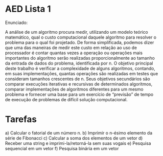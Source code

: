 # AED Lista 1
Enunciado:

A análise de um algoritmo procura medir, utilizando um modelo teórico matemático, qual o custo
computacional daquele algoritmo para resolver o problema para o qual foi projetado. De forma simplificada,
podemos dizer que uma das maneiras de medir este custo em relação ao uso de processador é contar quantas
vezes a operação ou operações mais importantes do algoritmo serão realizadas proporcionalmente ao
tamanho da entrada de dados do problema, identificada por n.
O objetivo principal deste trabalho é verificar a complexidade de alguns algoritmos, contando, em suas
implementações, quantas operações são realizadas em testes que consideram tamanhos crescentes de n. Seus
objetivos secundários são comparar execuções iterativas e recursivas de determinados algoritmos, comparar
implementações de algoritmos diferentes para um mesmo problema e fornecer uma base para um exercício
de “previsão” de tempo de execução de problemas de difícil solução computacional.

# Tarefas
a) Calcular o fatorial de um número n.
b) Imprimir o n-ésimo elemento da série de Fibonacci
c) Calcular a soma dos elementos de um vetor
d) Receber uma string e imprimi-la/retorná-la sem suas vogais
e) Pesquisa sequencial em um vetor
f) Pesquisa binária em um vetor
